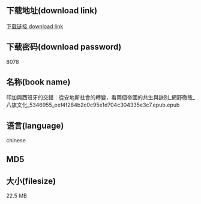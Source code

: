 ## 下载地址(download link)
[下载链接 download link](https://tutu365.netlify.app/?s=%E5%8D%B0%E5%8A%A0%E8%88%87%E8%A5%BF%E7%8F%AD%E7%89%99%E7%9A%84%E4%BA%A4%E9%8C%AF%EF%BC%9A%E5%BE%9E%E5%AE%89%E5%9C%B0%E6%96%AF%E7%A4%BE%E6%9C%83%E7%9A%84%E8%BD%89%E8%AE%8A%EF%BC%8C%E7%9C%8B%E5%85%A9%E5%80%8B%E5%B8%9D%E5%9C%8B%E7%9A%84%E5%85%B1%E7%94%9F%E8%88%87%E8%A8%A3%E5%88%A5_%E7%B6%B2%E9%87%8E%E5%BE%B9%E5%93%89_%E5%85%AB%E6%97%97%E6%96%87%E5%8C%96_5346955_eef4f284b2c0c95e1d704c304335e3c7.epub)

## 下载密码(download password)
8078

## 名称(book name)
印加與西班牙的交錯：從安地斯社會的轉變，看兩個帝國的共生與訣別_網野徹哉_八旗文化_5346955_eef4f284b2c0c95e1d704c304335e3c7.epub.epub

## 语言(language)
chinese

## MD5


## 大小(filesize)
22.5 MB
